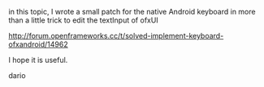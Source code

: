 in this topic, I wrote a small patch for the native Android keyboard in more than a little trick to edit the textInput of ofxUI

http://forum.openframeworks.cc/t/solved-implement-keyboard-ofxandroid/14962

I hope it is useful.

dario
